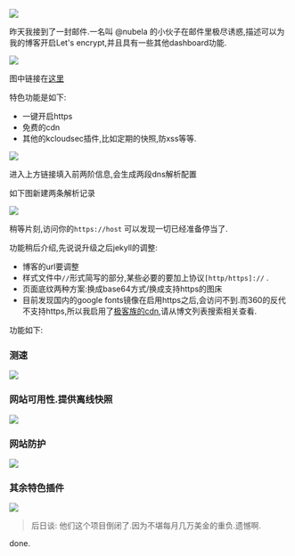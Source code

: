 ![](https://o4dyfn0ef.qnssl.com/image/Screen%20Shot%202016-03-19%20at%2018.16.27.png?imageView2/2/h/400) 

昨天我接到了一封邮件.一名叫 @nubela 的小伙子在邮件里极尽诱惑,描述可以为我的博客开启Let's encrypt,并且具有一些其他dashboard功能. 

![](https://o4dyfn0ef.qnssl.com/image/Screen%20Shot%202016-03-19%20at%2018.14.58.png?imageView2/2/h/600) 

图中链接在[这里](https://kloudsec.com/github-pages) 

特色功能是如下: 

- 一键开启https
- 免费的cdn
- 其他的kcloudsec插件,比如定期的快照,防xss等等.

![](https://o4dyfn0ef.qnssl.com/image/Screen%20Shot%202016-03-19%20at%2018.16.35.png?imageView2/2/h/600) 

进入上方链接填入前两阶信息,会生成两段dns解析配置   

如下图新建两条解析记录 

![](https://o4dyfn0ef.qnssl.com/image/Screen%20Shot%202016-03-19%20at%2019.51.08.png?imageView2/2/h/600) 

稍等片刻,访问你的`https://host` 可以发现一切已经准备停当了.  

功能稍后介绍,先说说升级之后jekyll的调整: 

- 博客的url要调整
- 样式文件中`//`形式简写的部分,某些必要的要加上协议`[http/https]://` .
- 页面底纹两种方案:换成base64方式/换成支持https的图床
- 目前发现国内的google fonts镜像在启用https之后,会访问不到.而360的反代不支持https,所以我启用了[极客族的cdn](https://cdn.geekzu.org),请从博文列表搜索相关查看. 

功能如下: 

### 测速 

![](https://o4dyfn0ef.qnssl.com/image/Screen%20Shot%202016-03-19%20at%2019.48.20.png?imageView2/2/h/400) 

### 网站可用性.提供离线快照 

![](https://o4dyfn0ef.qnssl.com/image/Screen%20Shot%202016-03-19%20at%2019.48.35.png?imageView2/2/h/400) 

### 网站防护 

![](https://o4dyfn0ef.qnssl.com/image/Screen%20Shot%202016-03-19%20at%2019.48.53.png?imageView2/2/h/400) 

### 其余特色插件 

![](https://o4dyfn0ef.qnssl.com/image/Screen%20Shot%202016-03-19%20at%2019.49.29.png?imageView2/2/h/400) 


> 后日谈: 他们这个项目倒闭了.因为不堪每月几万美金的重负.遗憾啊. 

done. 